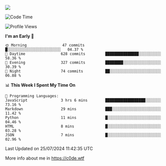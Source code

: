 <a href="https://wakatime.com"><img src="https://wakatime.com/share/@c0dezin/b7f18a7c-ab3a-40b8-8bc7-b1b7bf71f1d6.svg" /></a>

<!--START_SECTION:waka-->
![Code Time](http://img.shields.io/badge/Code%20Time-76%20hrs%2022%20mins-blue)

![Profile Views](http://img.shields.io/badge/Profile%20Views-0-blue)

**I'm an Early 🐤** 

```text
🌞 Morning                47 commits          █░░░░░░░░░░░░░░░░░░░░░░░░   04.37 % 
🌆 Daytime                628 commits         ███████████████░░░░░░░░░░   58.36 % 
🌃 Evening                327 commits         ████████░░░░░░░░░░░░░░░░░   30.39 % 
🌙 Night                  74 commits          ██░░░░░░░░░░░░░░░░░░░░░░░   06.88 % 
```


📊 **This Week I Spent My Time On** 

```text
💬 Programming Languages: 
JavaScript               3 hrs 6 mins        ██████████████████░░░░░░░   73.16 % 
Markdown                 29 mins             ███░░░░░░░░░░░░░░░░░░░░░░   11.42 % 
Python                   11 mins             █░░░░░░░░░░░░░░░░░░░░░░░░   04.46 % 
HTML                     8 mins              █░░░░░░░░░░░░░░░░░░░░░░░░   03.28 % 
JSON                     7 mins              █░░░░░░░░░░░░░░░░░░░░░░░░   02.96 % 
```


 Last Updated on 25/07/2024 11:42:35 UTC
<!--END_SECTION:waka-->

More info about me in https://c0de.wtf

